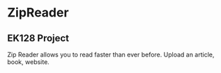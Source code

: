 # ZipReader

## EK128 Project

Zip Reader allows you to read faster than ever before. Upload an article, book, website.
